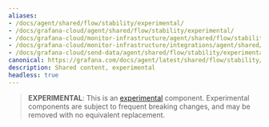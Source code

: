 ```yaml
---
aliases:
- /docs/agent/shared/flow/stability/experimental/
- /docs/grafana-cloud/agent/shared/flow/stability/experimental/
- /docs/grafana-cloud/monitor-infrastructure/agent/shared/flow/stability/experimental/
- /docs/grafana-cloud/monitor-infrastructure/integrations/agent/shared/flow/stability/experimental/
- /docs/grafana-cloud/send-data/agent/shared/flow/stability/experimental/
canonical: https://grafana.com/docs/agent/latest/shared/flow/stability/experimental/
description: Shared content, experimental
headless: true
---
```


> **EXPERIMENTAL**: This is an [experimental][] component. Experimental
> components are subject to frequent breaking changes, and may be removed with
> no equivalent replacement.

[experimental]: /docs/agent/<AGENT_VERSION>/stability/#experimental
